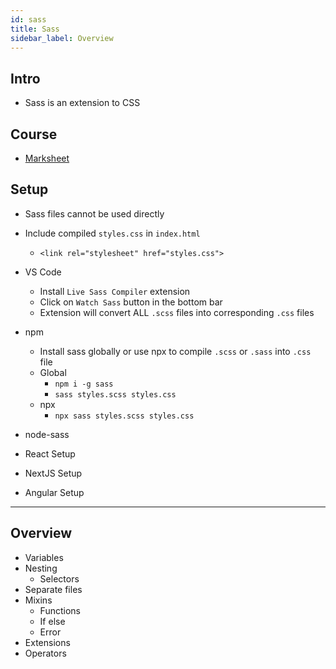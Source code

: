 ```yaml
---
id: sass
title: Sass
sidebar_label: Overview
---
```


## Intro

- Sass is an extension to CSS

## Course

- [Marksheet](https://marksheet.io/sass-scss-less.html)

## Setup

- Sass files cannot be used directly
- Include compiled `styles.css` in `index.html`
  - `<link rel="stylesheet" href="styles.css">`
- VS Code
  - Install `Live Sass Compiler` extension
  - Click on `Watch Sass` button in the bottom bar
  - Extension will convert ALL `.scss` files into corresponding `.css` files
- npm
  - Install sass globally or use npx to compile `.scss` or `.sass` into `.css` file
  - Global
    - `npm i -g sass`
    - `sass styles.scss styles.css`
  - npx
    - `npx sass styles.scss styles.css`

- node-sass
- React Setup
- NextJS Setup
- Angular Setup

---

## Overview

- Variables
- Nesting
  - Selectors
- Separate files
- Mixins
  - Functions
  - If else
  - Error
- Extensions
- Operators
